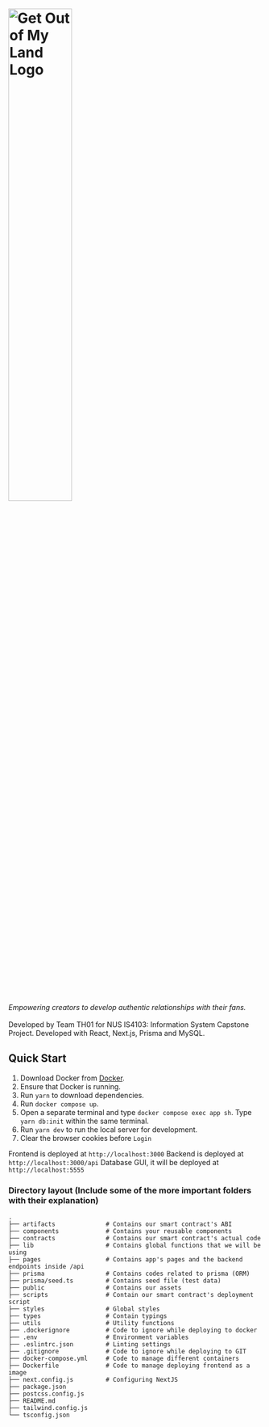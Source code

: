 # <img src="https://imgur.com/jQF5hm5.png" alt="Get Out of My Land Logo" draggable="false" width="50%">

_Empowering creators to develop authentic relationships with their fans._ <br><br>
Developed by Team TH01 for NUS IS4103: Information System Capstone Project. Developed with React, Next.js, Prisma and MySQL.


## Quick Start

1. Download Docker from [Docker](https://www.docker.com/).
2. Ensure that Docker is running.
3. Run `yarn` to download dependencies.
4. Run `docker compose up`.
5. Open a separate terminal and type `docker compose exec app sh`. Type `yarn db:init` within the same terminal. 
6. Run `yarn dev` to run the local server for development.
7. Clear the browser cookies before `Login`

Frontend is deployed at `http://localhost:3000`
Backend is deployed at `http://localhost:3000/api`
Database GUI, it will be deployed at `http://localhost:5555`

### Directory layout (Include some of the more important folders with their explanation)

    .
    ├── artifacts              # Contains our smart contract's ABI
    ├── components             # Contains your reusable components
    ├── contracts              # Contains our smart contract's actual code
    ├── lib                    # Contains global functions that we will be using
    ├── pages                  # Contains app's pages and the backend endpoints inside /api
    ├── prisma                 # Contains codes related to prisma (ORM)
    ├── prisma/seed.ts         # Contains seed file (test data)
    ├── public                 # Contains our assets
    ├── scripts                # Contain our smart contract's deployment script
    ├── styles                 # Global styles
    ├── types                  # Contain typings
    ├── utils                  # Utility functions
    ├── .dockerignore          # Code to ignore while deploying to docker
    ├── .env                   # Environment variables
    ├── .eslintrc.json         # Linting settings
    ├── .gitignore             # Code to ignore while deploying to GIT
    ├── docker-compose.yml     # Code to manage different containers
    ├── Dockerfile             # Code to manage deploying frontend as a image
    ├── next.config.js         # Configuring NextJS
    ├── package.json
    ├── postcss.config.js
    ├── README.md
    ├── tailwind.config.js
    └── tsconfig.json
